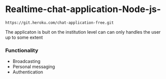 # Realtime-chat-application-Node-js-

```https://git.heroku.com/chat-application-free.git```

The applicaton is buit on the institution level can can only handles the user up to some extent

### Functionality
 - Broadcasting 
 - Personal messaging
 - Authentication
 
